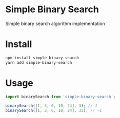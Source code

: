 # Simple Binary Search

Simple binary search algorithm implementation

# Install

```bash
npm install simple-binary-search
yarn add simple-binary-search
```

# Usage

```javascript
import binarySearch from 'simple-binary-search';

binarySearch([1, 3, 6, 10, 24], 3); // 1
binarySearch([1, 3, 6, 10, 24], 33); // -1
```
